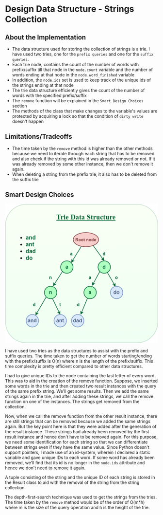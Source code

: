 # Design Data Structure - Strings Collection

## About the Implementation

- The data structure used for storing the collection of strings is a trie. I have used two tries, one for the `prefix queries` and one for the `suffix queries`.
- Each trie node, contains the count of the number of words with prefix/suffix till that node in the `node.count` variable and the number of words ending at that node in the `node.word_finished` variable
- In addition, the `node.ids` set is used to keep track of the unique ids of the strings ending at that node
- The trie data structure efficiently gives the count of the number of words with the specified prefix/suffix
- The `remove` function will be explained in the `Smart Design Choices` section
- The methods of the class that make changes to the variable's values are protected by acquiring a lock so that the condition of `dirty write` doesn't happen


## Limitations/Tradeoffs

- The time taken by the `remove` method is higher than the other methods because we need to iterate through each string that has to be removed and also check if the string with this id was already removed or not. If it was already removed by some other instance, then we don't remove it again.
- When deleting a string from the prefix trie, it also has to be deleted from the suffix trie

## Smart Design Choices

<img src="trie.png">

I have used two tries as the data structures to assist with the prefix and suffix queries. The time taken to get the number of words starting/ending with the prefix/suffix is O(n) where n is the length of the prefix/suffix. This time complexity is pretty efficient compared to other data structures.

I had to give unique IDs to the node containing the last letter of every word. This was to aid in the creation of the remove function. Suppose, we inserted some words in the trie and then created two result instances with the query of the same prefix string. We'll get some results. Then we add the same strings again in the trie, and after adding these strings, we call the remove function on one of the instances. The strings get removed from the collection. 

Now, when we call the remove function from the other result instance, there are still strings that can be removed because we added the same strings again. But the key point here is that they were added after the generation of the result instance. These strings had already been removed by the first result instance and hence don't have to be removed again. For this purpose, we need some identification for each string so that we can differentiate between strings even if they have the same value. Since Python doesn't support pointers, I made use of an id-system, wherein I declared a static variable and gave unique IDs to each word. If some word has already been removed, we'll find that its id is no longer in the `node.ids` attribute and hence we don't need to remove it again.

A tuple consisting of the string and the unique ID of each string is stored in the Result class to aid with the removal of the string from the string collection.

The depth-first-search technique was used to get the strings from the tries. The time taken by the `remove` method would be of the order of O(m*h) where m is the size of the query operation and h is the height of the trie.
